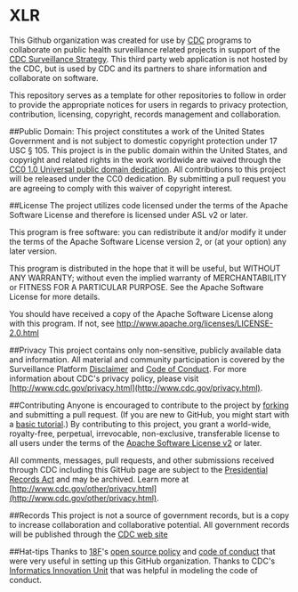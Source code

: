 # XLR

This Github organization was created for use by [CDC](http://www.cdc.gov) programs to collaborate on public health surveillance related projects in support of the [CDC Surveillance Strategy](http://www.cdc.gov/surveillance). This third party web application is not hosted by the CDC, but is used by CDC and its partners to share information and collaborate on software.

This repository serves as a template for other repositories to follow in order to provide the appropriate notices for users in regards to privacy protection, contribution, licensing, copyright, records management and collaboration.


##Public Domain: 
This project constitutes a work of the United States Government and is not subject to domestic copyright protection under 17 USC § 105. This project is in the public domain within the United States, and copyright and related rights in 
the work worldwide are waived through the [CC0 1.0 Universal public domain dedication](https://creativecommons.org/publicdomain/zero/1.0/). All contributions 
to this project will be released under the CC0 dedication. By submitting a pull request you are agreeing 
to comply with this waiver of copyright interest. 

##License
The project utilizes code licensed under the terms of the Apache Software License and therefore is licensed under ASL v2 or later.

This program is free software: you can redistribute it and/or modify it under the terms of the Apache Software License version 2, or (at your option) any later version.

This program is distributed in the hope that it will be useful, but WITHOUT ANY WARRANTY; without even the implied warranty of MERCHANTABILITY or FITNESS FOR A PARTICULAR PURPOSE. See the Apache Software License for more details.

You should have received a copy of the Apache Software License along with this program. If not, see http://www.apache.org/licenses/LICENSE-2.0.html

##Privacy
This project contains only non-sensitive, publicly available data and information. All material and community participation is covered by the Surveillance Platform [Disclaimer](https://github.com/CDCgov/template/blob/master/DISCLAIMER.md) and [Code of Conduct](https://github.com/CDCgov/template/blob/master/code-of-conduct.md). For more information about CDC's privacy policy, please visit [http://www.cdc.gov/privacy.html](http://www.cdc.gov/privacy.html).

##Contributing
Anyone is encouraged to contribute to the project by [forking](https://help.github.com/articles/fork-a-repo) and submitting a pull request. (If you are new to GitHub, you might start with a [basic tutorial](https://help.github.com/articles/set-up-git).) 
By contributing to this project, you grant a world-wide, royalty-free, perpetual, irrevocable, non-exclusive, transferable license to all users under the terms of the [Apache Software License v2](http://www.apache.org/licenses/LICENSE-2.0.html) or later.

All comments, messages, pull requests, and other submissions received through CDC including this GitHub page are subject to the [Presidential Records Act](http://www.archives.gov/about/laws/presidential-records.html) and may be archived. Learn more at [http://www.cdc.gov/other/privacy.html](http://www.cdc.gov/other/privacy.html).

##Records
This project is not a source of government records, but is a copy to increase collaboration and collaborative potential. All government records will be published through the [CDC web site](http://www.cdc.gov.)

##Hat-tips
Thanks to [18F](https://18f.gsa.gov/)'s [open source policy](https://github.com/18F/open-source-policy) and [code of conduct](https://github.com/CDCgov/code-of-conduct/blob/master/code-of-conduct.md) that were very useful in setting up this GitHub organization. Thanks to CDC's [Informatics Innovation Unit](https://www.phiresearchlab.org/index.php/code-of-conduct/) that was helpful in modeling the code of conduct.
